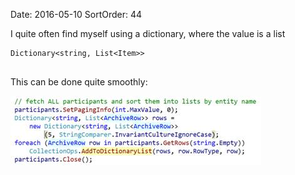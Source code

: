 Date: 2016-05-10
SortOrder: 44

I quite often find myself using a dictionary, where the value is a list

```
Dictionary<string, List<Item>>
 
```

This can be done quite smoothly:

<img src="../EW%202010%20NetServer%20Enhancements_files/image010.jpg" id="Picture 10" width="401" height="111" />
